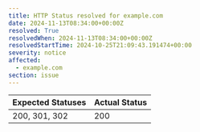 ```yaml
---
title: HTTP Status resolved for example.com
date: 2024-11-13T08:34:00+00:00Z
resolved: True
resolvedWhen: 2024-11-13T08:34:00+00:00Z
resolvedStartTime: 2024-10-25T21:09:43.191474+00:00
severity: notice
affected:
  - example.com
section: issue
---
```


| Expected Statuses | Actual Status  |
|-------------------|----------------|
| 200, 301, 302 | 200 |
